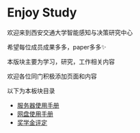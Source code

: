 # Enjoy Study

欢迎来到西安交通大学智能感知与决策研究中心

希望每位成员成果多多，paper多多:sparkles:

本版块主要为学习，研究，工作相关内容

欢迎各位同门积极添加页面和内容

以下为本板块目录

- [服务器使用手册](./server_handbook.md)
- [网盘使用手册](./enjoy_study/ipdc_driver.md)
- [奖学金评定](./enjoy_study/scholarship.md)
